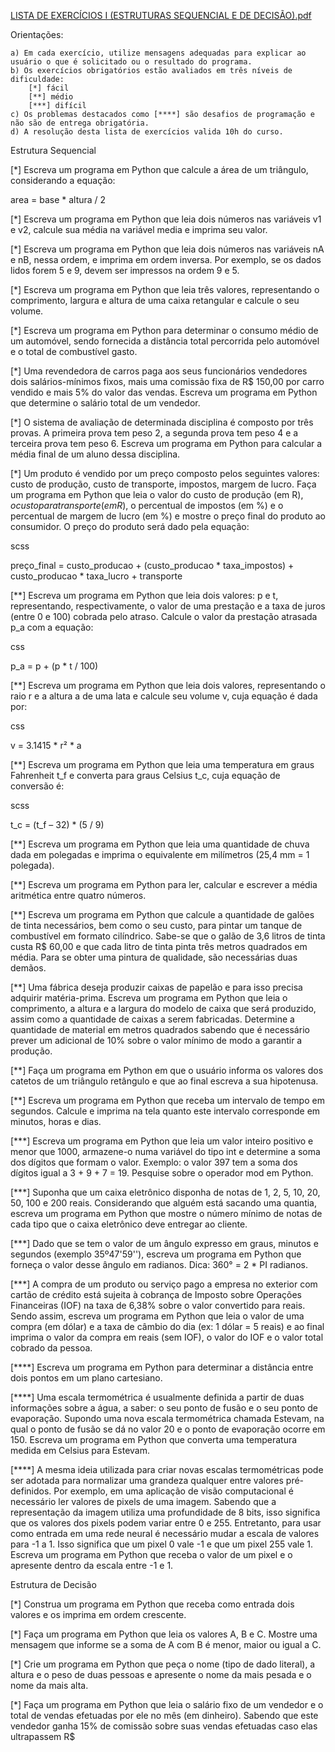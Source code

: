 [LISTA DE EXERCÍCIOS I (ESTRUTURAS SEQUENCIAL E DE DECISÃO).pdf](https://github.com/user-attachments/files/16353462/LISTA.DE.EXERCICIOS.I.ESTRUTURAS.SEQUENCIAL.E.DE.DECISAO.pdf)

Orientações:

    a) Em cada exercício, utilize mensagens adequadas para explicar ao usuário o que é solicitado ou o resultado do programa.
    b) Os exercícios obrigatórios estão avaliados em três níveis de dificuldade:
        [*] fácil
        [**] médio
        [***] difícil
    c) Os problemas destacados como [****] são desafios de programação e não são de entrega obrigatória.
    d) A resolução desta lista de exercícios valida 10h do curso.

Estrutura Sequencial

[*] Escreva um programa em Python que calcule a área de um triângulo, considerando a equação:

area = base * altura / 2

[*] Escreva um programa em Python que leia dois números nas variáveis v1 e v2, calcule sua média na variável media e imprima seu valor.

[*] Escreva um programa em Python que leia dois números nas variáveis nA e nB, nessa ordem, e imprima em ordem inversa. Por exemplo, se os dados lidos forem 5 e 9, devem ser impressos na ordem 9 e 5.

[*] Escreva um programa em Python que leia três valores, representando o comprimento, largura e altura de uma caixa retangular e calcule o seu volume.

[*] Escreva um programa em Python para determinar o consumo médio de um automóvel, sendo fornecida a distância total percorrida pelo automóvel e o total de combustível gasto.

[*] Uma revendedora de carros paga aos seus funcionários vendedores dois salários-mínimos fixos, mais uma comissão fixa de R$ 150,00 por carro vendido e mais 5% do valor das vendas. Escreva um programa em Python que determine o salário total de um vendedor.

[*] O sistema de avaliação de determinada disciplina é composto por três provas. A primeira prova tem peso 2, a segunda prova tem peso 4 e a terceira prova tem peso 6. Escreva um programa em Python para calcular a média final de um aluno dessa disciplina.

[*] Um produto é vendido por um preço composto pelos seguintes valores: custo de produção, custo de transporte, impostos, margem de lucro. Faça um programa em Python que leia o valor do custo de produção (em R$), o custo para transporte (em R$), o percentual de impostos (em %) e o percentual de margem de lucro (em %) e mostre o preço final do produto ao consumidor. O preço do produto será dado pela equação:

scss

preço_final = custo_producao + (custo_producao * taxa_impostos) + custo_producao * taxa_lucro + transporte

[**] Escreva um programa em Python que leia dois valores: p e t, representando, respectivamente, o valor de uma prestação e a taxa de juros (entre 0 e 100) cobrada pelo atraso. Calcule o valor da prestação atrasada p_a com a equação:

css

p_a = p + (p * t / 100)

[**] Escreva um programa em Python que leia dois valores, representando o raio r e a altura a de uma lata e calcule seu volume v, cuja equação é dada por:

css

v = 3.1415 * r² * a

[**] Escreva um programa em Python que leia uma temperatura em graus Fahrenheit t_f e converta para graus Celsius t_c, cuja equação de conversão é:

scss

t_c = (t_f – 32) * (5 / 9)

[**] Escreva um programa em Python que leia uma quantidade de chuva dada em polegadas e imprima o equivalente em milímetros (25,4 mm = 1 polegada).

[**] Escreva um programa em Python para ler, calcular e escrever a média aritmética entre quatro números.

[**] Escreva um programa em Python que calcule a quantidade de galões de tinta necessários, bem como o seu custo, para pintar um tanque de combustível em formato cilíndrico. Sabe-se que o galão de 3,6 litros de tinta custa R$ 60,00 e que cada litro de tinta pinta três metros quadrados em média. Para se obter uma pintura de qualidade, são necessárias duas demãos.

[**] Uma fábrica deseja produzir caixas de papelão e para isso precisa adquirir matéria-prima. Escreva um programa em Python que leia o comprimento, a altura e a largura do modelo de caixa que será produzido, assim como a quantidade de caixas a serem fabricadas. Determine a quantidade de material em metros quadrados sabendo que é necessário prever um adicional de 10% sobre o valor mínimo de modo a garantir a produção.

[**] Faça um programa em Python em que o usuário informa os valores dos catetos de um triângulo retângulo e que ao final escreva a sua hipotenusa.

[**] Escreva um programa em Python que receba um intervalo de tempo em segundos. Calcule e imprima na tela quanto este intervalo corresponde em minutos, horas e dias.

[***] Escreva um programa em Python que leia um valor inteiro positivo e menor que 1000, armazene-o numa variável do tipo int e determine a soma dos dígitos que formam o valor. Exemplo: o valor 397 tem a soma dos dígitos igual a 3 + 9 + 7 = 19. Pesquise sobre o operador mod em Python.

[***] Suponha que um caixa eletrônico disponha de notas de 1, 2, 5, 10, 20, 50, 100 e 200 reais. Considerando que alguém está sacando uma quantia, escreva um programa em Python que mostre o número mínimo de notas de cada tipo que o caixa eletrônico deve entregar ao cliente.

[***] Dado que se tem o valor de um ângulo expresso em graus, minutos e segundos (exemplo 35º47'59''), escreva um programa em Python que forneça o valor desse ângulo em radianos. Dica: 360° = 2 * PI radianos.

[***] A compra de um produto ou serviço pago a empresa no exterior com cartão de crédito está sujeita à cobrança de Imposto sobre Operações Financeiras (IOF) na taxa de 6,38% sobre o valor convertido para reais. Sendo assim, escreva um programa em Python que leia o valor de uma compra (em dólar) e a taxa de câmbio do dia (ex: 1 dólar = 5 reais) e ao final imprima o valor da compra em reais (sem IOF), o valor do IOF e o valor total cobrado da pessoa.

[****] Escreva um programa em Python para determinar a distância entre dois pontos em um plano cartesiano.

[****] Uma escala termométrica é usualmente definida a partir de duas informações sobre a água, a saber: o seu ponto de fusão e o seu ponto de evaporação. Supondo uma nova escala termométrica chamada Estevam, na qual o ponto de fusão se dá no valor 20 e o ponto de evaporação ocorre em 150. Escreva um programa em Python que converta uma temperatura medida em Celsius para Estevam.

[****] A mesma ideia utilizada para criar novas escalas termométricas pode ser adotada para normalizar uma grandeza qualquer entre valores pré-definidos. Por exemplo, em uma aplicação de visão computacional é necessário ler valores de pixels de uma imagem. Sabendo que a representação da imagem utiliza uma profundidade de 8 bits, isso significa que os valores dos pixels podem variar entre 0 e 255. Entretanto, para usar como entrada em uma rede neural é necessário mudar a escala de valores para -1 a 1. Isso significa que um pixel 0 vale -1 e que um pixel 255 vale 1. Escreva um programa em Python que receba o valor de um pixel e o apresente dentro da escala entre -1 e 1.

Estrutura de Decisão

[*] Construa um programa em Python que receba como entrada dois valores e os imprima em ordem crescente.

[*] Faça um programa em Python que leia os valores A, B e C. Mostre uma mensagem que informe se a soma de A com B é menor, maior ou igual a C.

[*] Crie um programa em Python que peça o nome (tipo de dado literal), a altura e o peso de duas pessoas e apresente o nome da mais pesada e o nome da mais alta.

[*] Faça um programa em Python que leia o salário fixo de um vendedor e o total de vendas efetuadas por ele no mês (em dinheiro). Sabendo que este vendedor ganha 15% de comissão sobre suas vendas efetuadas caso elas ultrapassem R$
